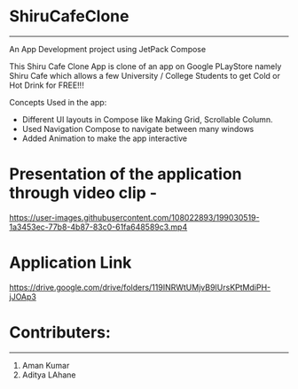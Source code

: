 # ShiruCafeClone
-------------------
An App Development project using JetPack Compose

This Shiru Cafe Clone App is clone of an app on Google PLayStore namely Shiru Cafe which allows a few University / College Students to get Cold or Hot Drink for FREE!!!

Concepts Used in the app:
- Different UI layouts in Compose like Making Grid, Scrollable Column.
- Used Navigation Compose to navigate between many windows
- Added Animation to make the app interactive




# Presentation of the application through video clip - 


https://user-images.githubusercontent.com/108022893/199030519-1a3453ec-77b8-4b87-83c0-61fa648589c3.mp4


#  Application Link 
https://drive.google.com/drive/folders/119INRWtUMjvB9IUrsKPtMdiPH-jJOAp3


# Contributers:
-----------------
1. Aman Kumar
2. Aditya LAhane

